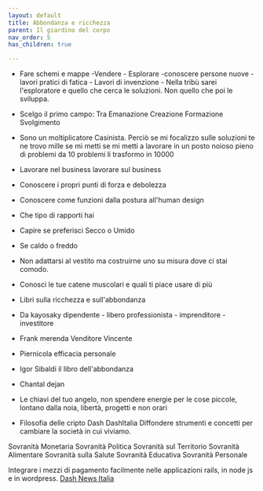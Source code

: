 ```yaml
---
layout: default
title: Abbondanza e ricchezza
parent: Il giardino del corpo
nav_order: 5
has_children: true

---
```


- Fare schemi e mappe -Vendere - Esplorare -conoscere persone nuove - lavori pratici di fatica - Lavori di invenzione - Nella tribù sarei l'esploratore e quello che cerca le soluzioni.
Non quello che poi le sviluppa.

- Scelgo il primo campo:
Tra Emanazione
Creazione
Formazione
Svolgimento 

- Sono un moltiplicatore Casinista. Perciò se mi focalizzo sulle soluzioni te ne trovo mille se mi metti se mi metti a lavorare in un posto noioso pieno di problemi da 10 problemi li trasformo in 10000


- Lavorare nel business lavorare sul business
- Conoscere i propri punti di forza e debolezza
- Conoscere come funzioni dalla postura all'human design
- Che tipo di rapporti hai
- Capire se preferisci  Secco o Umido
- Se caldo o freddo
- Non adattarsi al vestito ma costruirne uno su misura dove ci stai comodo.
- Conosci le tue catene muscolari e quali ti piace usare di più
- Libri sulla ricchezza e sull'abbondanza

- Da kayosaky dipendente - libero professionista - imprenditore - investitore
- Frank merenda Venditore Vincente
- Piernicola efficacia personale
- Igor Sibaldi il libro dell'abbondanza
- Chantal dejan



- Le chiavi del tuo angelo, non spendere energie per le cose piccole, lontano dalla noia, libertà, progetti e non orari


- Filosofia delle cripto  Dash DashItalia
Diffondere strumenti e concetti per cambiare la società in cui viviamo.

Sovranità Monetaria
Sovranità Politica
Sovranità sul Territorio
Sovranità Alimentare
Sovranità sulla Salute
Sovranità Educativa
Sovranità Personale


Integrare i mezzi di pagamento facilmente nelle applicazioni rails, in node js e in wordpress.
<a href="https://www.instagram.com/dash_news_italia/" target="_blank">Dash News Italia</a>




